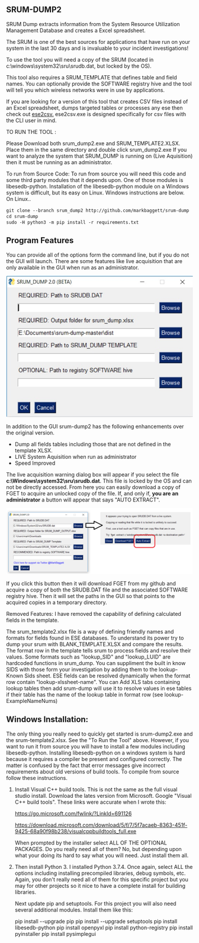 ## SRUM-DUMP2


SRUM Dump extracts information from the System Resource Utilization Management Database and creates a Excel spreadsheet. 

The SRUM is one of the best sources for applications that have run on your system in the last 30 days and is invaluable to your incident investigations! 

To use the tool you will need a copy of the SRUM (located in c:\windows\system32\sru\srudb.dat, but locked by the OS).

This tool also requires a SRUM_TEMPLATE that defines table and field names. You can optionally provide the SOFTWARE registry hive and the tool will tell you which wireless networks were in use by applications.

If you are looking for a version of this tool that creates CSV files instead of an Excel spreadsheet, dumps targeted tables or processes any ese then check out [ese2csv.](https://github.com/MarkBaggett/ese-analyst)  ese2csv.exe is designed specifically for csv files with the CLI user in mind.

TO RUN THE TOOL :

Please Download both srum_dump2.exe and SRUM_TEMPLATE2.XLSX. Place them in the same directory and double click srum_dump2.exe
If you want to analyze the system that SRUM_DUMP is running on (Live Aquisition) then it must be running as an administrator. 


To run from Source Code:
To run from source you will need this code and some third party modules that it depends upon. One of those modules is libesedb-python. Installation of the libesedb-python module on a Windows system is difficult, but its easy on Linux. Windows instructions are below.  On Linux..

    git clone --branch srum_dump2 http://github.com/markbaggett/srum-dump
    cd srum-dump
    sudo -H python3 -m pip install -r requirements.txt


## Program Features

You can provide all of the options form the command line, but if you do not the GUI will launch.  There are some features like live acquisition that are only available in the GUI when run as an administrator.

![SRUM-DUMP GUI](srum_dump2.jpg)

In addition to the GUI srum-dump2 has the following enhancements over the original version.

 - Dump all fields tables including those that are not defined in the
   template XLSX.
 - LIVE System Aquisition when run as administrator
 - Speed Improved

The live acquisition warning dialog box will appear if you select the file **c:\Windows\system32\sru\srudb.dat**.  This file is locked by the OS and can not be directly accessed. From here you can easily download a copy of FGET to acquire an unlocked copy of the file. If, and only if, **you are an administrator** a button will appear that says "AUTO EXTRACT".  

![acquisition](srum_live_acquisition.jpg)

If you click this button then it will download FGET from my github and acquire a copy of both the SRUDB.DAT file and the associated SOFTWARE registry hive. Then it will set the paths in the GUI so that points to the acquired copies in a temporary directory.

Removed Features: 
I have removed the capability of defining calculated fields in the template.

The srum_template2.xlsx file is a way of defining friendly names and formats for fields found in ESE databases. To understand its power try to dump your srum with BLANK_TEMPLATE.XLSX and compare the results.
The format row in the template tells srum to process fields and resolve their values. Some formats such as "lookup_SID" and "lookup_LUID" are hardcoded functions in srum_dump. You can suppliment the built in know SIDS with those form your investigation by adding them to the lookup-Known Sids sheet. 
ESE fields can be resolved dynamically when the format row contain "lookup-xlssheet-name".  You can Add XLS tabs containing lookup tables then add srum-dump will use it to resolve values in ese tables if their table has the name of the lookup table in format row (see lookup-ExampleNameNums) 

## Windows Installation:

The only thing you really need to quickly get started is srum-dump2.exe and the srum-template2.xlsx.  See the "To Run the Tool" above.   However, if you want to run it from source you will have to install a few modules including libesedb-python. Installing libesedb-python on a windows system is hard because it requires a compiler be present and configured correctly. The matter is confused by the fact that error messages give incorrect requirements about old versions of build tools. To compile from source follow these instructions.

 1. Install Visual C++ build tools. This is not the same as the full
    visual studio install. Download the lates version from Microsoft. 
    Google "Visual C++ build tools". These links were accurate when I
    wrote this:
    
    https://go.microsoft.com/fwlink/?LinkId=691126
    
    https://download.microsoft.com/download/5/f/7/5f7acaeb-8363-451f-9425-68a90f98b238/visualcppbuildtools_full.exe
    
    When prompted by the installer select ALL OF THE OPTIONAL PACKAGES.
    Do you really need all of them? No, but depending upon what your
    doing its hard to say what you will need. Just install them all.
    
 2. Then install Python 3.  I installed Python 3.7.4.  Once again,
    select ALL the options including installing precompiled libraries,
    debug symbols, etc.  Again, you don't really need all of them for
    this specific project but you may for other projects so it nice to
    have a complete install for building libraries.
    
    Next update pip and setuptools. For this project you will also need
    several additional modules.  Install them like this: 
    
    pip install --upgrade pip 
    pip install --upgrade setuptools pip
    install libesedb-python 
    pip install openpyxl 
    pip install python-registry 
    pip install pyinstaller 
    pip install pysimplegui


